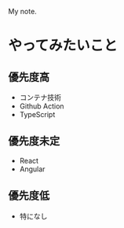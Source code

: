 My note.

# やってみたいこと

## 優先度高

- コンテナ技術
- Github Action
- TypeScript

## 優先度未定

- React
- Angular

## 優先度低

- 特になし